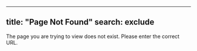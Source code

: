 ﻿


---
title: "Page Not Found"
search: exclude
---  

The page you are trying to view does not exist. Please enter the correct URL.
